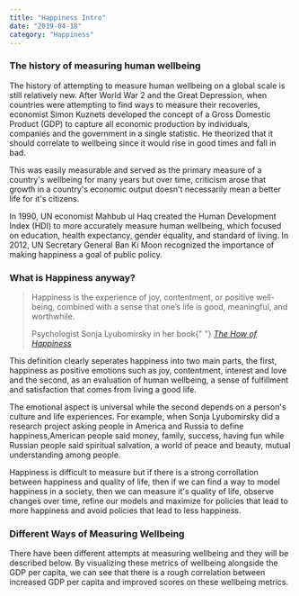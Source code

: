 ```yaml
---
title: "Happiness Intro"
date: "2019-04-18"
category: "Happiness"
---
```


### The history of measuring human wellbeing

The history of attempting to measure human wellbeing on a global scale
is still relatively new. After World War 2 and the Great Depression,
when countries were attempting to find ways to measure their
recoveries, economist Simon Kuznets developed the concept of a Gross
Domestic Product (GDP) to capture all economic production by
individuals, companies and the government in a single statistic. He
theorized that it should correlate to wellbeing since it would rise in
good times and fall in bad.

This was easily measurable and served as the primary measure of a
country's wellbeing for many years but over time, criticism arose that
growth in a country's economic output doesn't necessarily mean a
better life for it's citizens.

In 1990, UN economist Mahbub ul Haq created the Human Development
Index (HDI) to more accurately measure human wellbeing, which focused
on education, health expectancy, gender equality, and standard of
living. In 2012, UN Secretary General Ban Ki Moon recognized the
importance of making happiness a goal of public policy.

### What is Happiness anyway?

<blockquote>
    <p>
    Happiness is the experience of joy, contentment, or positive
    well-being, combined with a sense that one’s life is good,
    meaningful, and worthwhile.
    </p>
    <footer>
    Psychologist Sonja Lyubomirsky in her book{" "}
    <cite>
        <a href="https://www.amazon.com/gp/product/0143114956">
        The How of Happiness
        </a>
    </cite>
    </footer>
</blockquote>

This definition clearly seperates happiness into two main parts, the
first, happiness as positive emotions such as joy, contentment,
interest and love and the second, as an evaluation of human wellbeing,
a sense of fulfillment and satisfaction that comes from living a good
life.

The emotional aspect is universal while the second depends on a
person's culture and life experiences. For example, when Sonja
Lyubomirsky did a research project asking people in America and Russia
to define happiness,American people said money, family, success,
having fun while Russian people said spiritual salvation, a world of
peace and beauty, mutual understanding among people.

Happiness is difficult to measure but if there is a strong
corrollation between happiness and quality of life, then if we can
find a way to model happiness in a society, then we can measure it's
quality of life, observe changes over time, refine our models and
maximize for policies that lead to more happiness and avoid policies
that lead to less happiness.

### Different Ways of Measuring Wellbeing

There have been different attempts at measuring wellbeing and they
will be described below. By visualizing these metrics of wellbeing
alongside the GDP per capita, we can see that there is a rough
correlation between increased GDP per capita and improved scores on
these wellbeing metrics.
